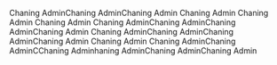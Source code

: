 Chaning AdminChaning AdminChaning Admin
Chaning Admin
Chaning Admin
Chaning Admin
Chaning AdminChaning AdminChaning AdminChaning Admin
Chaning AdminChaning AdminChaning AdminChaning Admin
Chaning Admin
Chaning AdminChaning AdminCChaning Adminhaning AdminChaning AdminChaning Admin